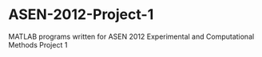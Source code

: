 # ASEN-2012-Project-1
MATLAB programs written for ASEN 2012 Experimental and Computational Methods Project 1
